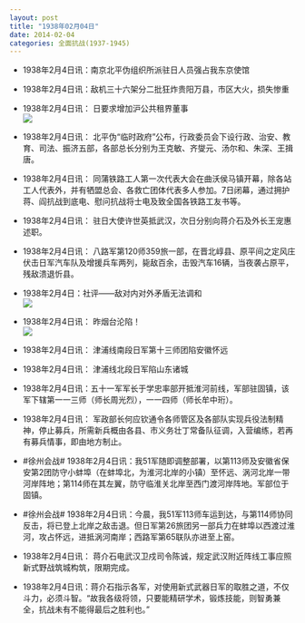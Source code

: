 ```yaml
---
layout: post
title: "1938年02月04日"
date: 2014-02-04
categories: 全面抗战(1937-1945)
---
```


<meta name="referrer" content="no-referrer" />

- 1938年2月4日讯：南京北平伪组织所派驻日人员强占我东京使馆 

- 1938年2月4日讯：敌机三十六架分二批狂炸贵阳万县，市区大火，损失惨重 

- 1938年2月4日讯： 日要求增加沪公共租界董事 <br/><img src="https://ww3.sinaimg.cn/large/aca367d8jw1e1hpx4h4zyj.jpg" />

- 1938年2月4日讯： 北平伪“临时政府”公布，行政委员会下设行政、治安、教育、司法、振济五部，各部总长分别为王克敏、齐燮元、汤尔和、朱深、王揖唐。 

- 1938年2月4日讯： 同蒲铁路工人第一次代表大会在曲沃侯马镇开幕，除各站工人代表外，并有牺盟总会、各救亡团体代表多人参加。7日闭幕，通过拥护蒋、阎抗战到底电、慰问抗战将士电及致全国各铁路工友书等。 

- 1938年2月4日讯： 驻日大使许世英抵武汉，次日分别向蒋介石及外长王宠惠述职。 

- 1938年2月4日讯：  八路军第120师359旅一部，在晋北崞县、原平间之定风庄伏击日军汽车队及增援兵车两列，毙敌百余，击毁汽车16辆，当夜袭占原平，残敌溃退忻县。 

- 1938年2月4日：社评——敌对内对外矛盾无法调和  <br/><img src="https://ww2.sinaimg.cn/large/aca367d8jw1e1hh96q5g6j.jpg" />

- 1938年2月4日讯： 昨烟台沦陷！ <br/><img src="https://ww3.sinaimg.cn/large/aca367d8jw1e1hfiut5l7j.jpg" />

- 1938年2月4日讯： 津浦线南段日军第十三师团陷安徽怀远 

- 1938年2月4日讯： 津浦线北段日军陷山东诸城 

- 1938年2月4日讯：五十一军军长于学忠率部开抵淮河前线，军部驻固镇，该军下辖第一一三师（师长周光烈），一一四师（师长牟中珩）。 

- 1938年2月4日讯： 军政部长何应钦通令各师管区及各部队实现兵役法制精神，停止募兵，所需新兵概由各县、市义务壮丁常备队征调，入营编练，若再有募兵情事，即由地方制止。 

- #徐州会战# 1938年2月4日讯：我51军随即调整部署，以第113师及安徽省保安第2团防守小蚌埠（在蚌埠北，为淮河北岸的小镇）至怀远、涡河北岸一带河岸阵地；第114师在其左翼，防守临淮关北岸至西门渡河岸阵地。军部位于固镇。  

- #徐州会战# 1938年2月4日讯：今晨，我51军113师车运到达，与第114师协同反击，将已登上北岸之敌击退。但日军第26旅团另一部兵力在蚌埠以西渡过淮河，攻占怀远，进抵涡河南岸；西路军第65联队亦进至上窑。 

- 1938年2月4日讯： 蒋介石电武汉卫戍司令陈诚，规定武汉附近阵线工事应照新式野战筑城构筑，限期完成。 

- 1938年2月4日讯：蒋介石指示各军，对使用新式武器日军的取胜之道，不仅斗力，必须斗智。“故我各级将领，只要能精研学术，锻炼技能，则智勇兼全，抗战未有不能得最后之胜利也。” 

